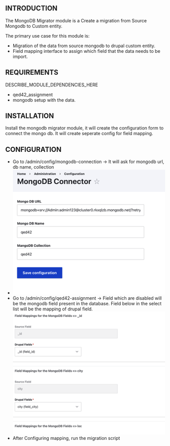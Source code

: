## INTRODUCTION

The MongoDB Migrator module is a Create a migration from Source Mongodb to Custom entity.

The primary use case for this module is:

- Migration of the data from source mongodb to drupal custom entity.
- Field mapping interface to assign which field that the data needs to be import.

## REQUIREMENTS

DESCRIBE_MODULE_DEPENDENCIES_HERE
 - qed42_assignment
 - mongodb setup with the data.

## INSTALLATION

Install the mongodb migrator module, it will create the configuration form to connect the mongo db.
It will create seperate config for field mapping.

## CONFIGURATION
- Go to /admin/config/mongodb-connection -> It will ask for mongodb url, db name, collection
- ![alt text](image-1.png)
- Go to /admin/config/qed42-assignment -> Field which are disabled will be the mongodb field present in the database.
  Field below in the select list will be the mapping of drupal field.
![alt text](image.png)
- After Configuring mapping, run the migration script
  ``` ddev drush mim mongodb_to_custom_entity


